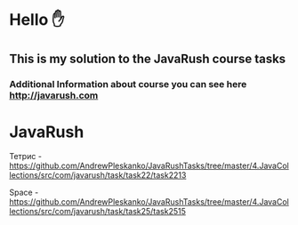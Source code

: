 # Hello  :hand:
## This is my solution to the JavaRush course tasks

### Additional Information about course you can see here http://javarush.com

# JavaRush

Тетрис -https://github.com/AndrewPleskanko/JavaRushTasks/tree/master/4.JavaCollections/src/com/javarush/task/task22/task2213

Space - https://github.com/AndrewPleskanko/JavaRushTasks/tree/master/4.JavaCollections/src/com/javarush/task/task25/task2515

